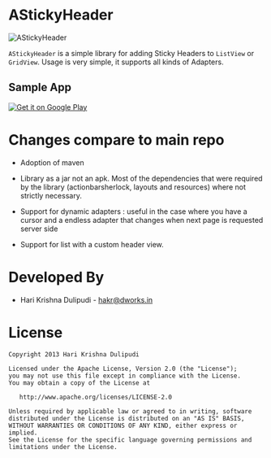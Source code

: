AStickyHeader
==========
![AStickyHeader](https://github.com/DWorkS/AStickyHeader/raw/master/header.png)

`AStickyHeader` is a simple library for adding Sticky Headers to `ListView` or `GridView`.
Usage is very simple, it supports all kinds of Adapters. 

## Sample App

[![Get it on Google Play](http://www.android.com/images/brand/get_it_on_play_logo_small.png)](http://play.google.com/store/apps/details?id=dev.dworks.libs.astickyheader)


Changes compare to main repo
============
* Adoption of maven

* Library as a jar not an apk. Most of the dependencies that were required by the library (actionbarsherlock,
layouts and resources) where not strictly necessary.

* Support for dynamic adapters : useful in the case where you have a cursor and a endless adapter that changes when
next page is requested server side

* Support for list with a custom header view.


Developed By
============

* Hari Krishna Dulipudi - <hakr@dworks.in>


License
=======

    Copyright 2013 Hari Krishna Dulipudi

    Licensed under the Apache License, Version 2.0 (the "License");
    you may not use this file except in compliance with the License.
    You may obtain a copy of the License at

       http://www.apache.org/licenses/LICENSE-2.0

    Unless required by applicable law or agreed to in writing, software
    distributed under the License is distributed on an "AS IS" BASIS,
    WITHOUT WARRANTIES OR CONDITIONS OF ANY KIND, either express or implied.
    See the License for the specific language governing permissions and
    limitations under the License.





[1]: https://play.google.com/store/apps/details?id=dev.dworks.apps.anexplorer
